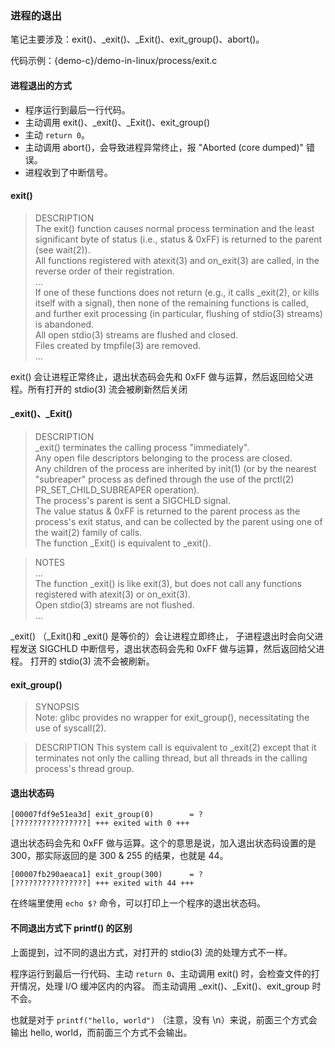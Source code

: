 
### 进程的退出

笔记主要涉及：exit()、_exit()、_Exit()、exit_group()、abort()。

代码示例：{demo-c}/demo-in-linux/process/exit.c

#### 进程退出的方式

- 程序运行到最后一行代码。
- 主动调用 exit()、_exit()、_Exit()、exit_group()
- 主动 `return 0`。
- 主动调用 abort()，会导致进程异常终止，报 "Aborted (core dumped)" 错误。
- 进程收到了中断信号。

#### exit()

> DESCRIPTION</br>
> The exit() function causes normal process termination and the least significant byte of
> status (i.e., status & 0xFF) is returned to the parent (see wait(2)).</br>
> All functions registered with atexit(3) and on_exit(3) are called,
> in the reverse order of their registration.</br>
> ...</br>
> If one of these functions does not return (e.g., it calls _exit(2), or kills itself with a signal),
> then none of the remaining functions is called, and further exit processing
> (in particular, flushing of stdio(3) streams) is abandoned.</br>
> All open stdio(3) streams are flushed and closed.</br>
> Files created by tmpfile(3) are removed.</br>
> ...

exit() 会让进程正常终止，退出状态码会先和 0xFF 做与运算，然后返回给父进程。所有打开的 stdio(3) 流会被刷新然后关闭

#### _exit()、_Exit()

> DESCRIPTION</br>
> _exit() terminates the calling process "immediately".</br>
> Any open file descriptors belonging to the process are closed.</br>
> Any children of the process are inherited by init(1)
> (or by the nearest "subreaper" process as defined through the use of
> the prctl(2) PR_SET_CHILD_SUBREAPER operation).</br>
> The process's parent is sent a SIGCHLD signal.</br>
> The value status & 0xFF is returned to the parent process as the process's exit status,
> and can be collected by the parent using one of the wait(2) family of calls.</br>
> The function _Exit() is equivalent to _exit().

> NOTES</br>
> ...</br>
> The function _exit() is like exit(3), but does not call any
> functions registered with atexit(3) or on_exit(3).</br>
> Open stdio(3) streams are not flushed.</br>
> ...

_exit() （_Exit()和 _exit() 是等价的）会让进程立即终止，
子进程退出时会向父进程发送 SIGCHLD 中断信号，退出状态码会先和 0xFF 做与运算，然后返回给父进程。
打开的 stdio(3) 流不会被刷新。

#### exit_group()

> SYNOPSIS         
> Note: glibc provides no wrapper for exit_group(), necessitating the use of syscall(2).

> DESCRIPTION
> This system call is equivalent to _exit(2) except that it terminates
> not only the calling thread, but all threads in the calling process's thread group.

#### 退出状态码

```
[00007fdf9e51ea3d] exit_group(0)        = ?
[????????????????] +++ exited with 0 +++
```

退出状态码会先和 0xFF 做与运算。这个的意思是说，加入退出状态码设置的是 300，那实际返回的是 300 & 255 的结果，也就是 44。

```
[00007fb290aeaca1] exit_group(300)      = ?
[????????????????] +++ exited with 44 +++
```

在终端里使用 `echo $?` 命令，可以打印上一个程序的退出状态码。

#### 不同退出方式下 printf() 的区别

上面提到，过不同的退出方式，对打开的 stdio(3) 流的处理方式不一样。

程序运行到最后一行代码、主动 `return 0`、主动调用 exit() 时，会检查文件的打开情况，处理 I/O 缓冲区内的内容。
而主动调用 _exit()、_Exit()、exit_group 时不会。

也就是对于 `printf("hello, world")` （注意，没有 \n）来说，前面三个方式会输出 hello, world，而前面三个方式不会输出。
